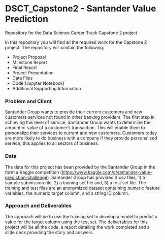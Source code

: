 # DSCT_Capstone2 - Santander Value Prediction 
Repository for the Data Science Career Track Capstone 2 project

In this repository you will find all the required work for the Capstone 2 project. The repository will contain the following:
* Project Proposal
* Milestone Report
* Final Report
* Project Presentation
* Data Files
* Code (Jupyter Notebook)
* Additional Supporting Information

### Problem and Client
Santander Group wants to provide their current customers and new customers services not found in other banking providers. The first step in achieving this level of service, Santander Group wants to determine the amount or value of a customer’s transaction. This will enable them to personalize their services to current and new customers. Customers today are more likely to do business with a company if they provide personalized service; this applies to all sectors of business. 

### Data
The data for this project has been provided by the Santander Group in the form a Kaggle competition (https://www.kaggle.com/c/santander-value-prediction-challenge). Santander Group has provided 3 csv files; 1) a sample submission file, 2)  a training set file and, 3) a test set file. The training and test files are an anonymized dataset containing numeric feature variables, the numeric target column, and a string ID column.

### Approach and Deliverables
The approach will be to use the training set to develop a model to predict a value for the target column using the test set. The deliverables for this project will be all the code, a report detailing the work completed and a slide deck providing the story and answers.
